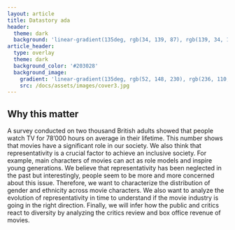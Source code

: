 ```yaml
---
layout: article
title: Datastory ada
header:
  theme: dark
  background: 'linear-gradient(135deg, rgb(34, 139, 87), rgb(139, 34, 139))'
article_header:
  type: overlay
  theme: dark
  background_color: '#203028'
  background_image:
    gradient: 'linear-gradient(135deg, rgb(52, 148, 230), rgb(236, 110, 173))'
    src: /docs/assets/images/cover3.jpg
---
```


## Why this matter 
A survey conducted on two thousand British adults showed that people watch TV for 78’000 hours on average in their lifetime. This number shows that movies have a significant role in our society. We also think that representativity is a crucial factor to achieve an inclusive society. For example, main characters of movies can act as role models and inspire young generations. We believe that representativity has been neglected in the past but interestingly, people seem to be more and more concerned about this issue. Therefore, we want to characterize the distribution of gender and ethnicity across movie characters. We also want to analyze the evolution of representativity in time to understand if the movie industry is going in the right direction. Finally, we will infer how the public and critics react to diversity by analyzing the critics review and box office revenue of movies.


